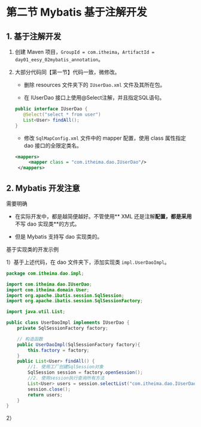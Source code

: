 # 第二节 Mybatis 基于注解开发

## 1. 基于注解开发

1. 创建 Maven 项目，`GroupId = com.itheima`，`ArtifactId = day01_eesy_02mybatis_annotation`。

2. 大部分代码同【第一节】代码一致，微修改。

   * 删除 resources 文件夹下的 `IUserDao.xml` 文件及其所在包。
   
   * 在 IUserDao 接口上使用@Select注解，并且指定SQL语句。
   
   ```java
   public interface IUserDao {
      @Select("select * from user")
      List<User> findAll();
   }
   ```
   
   * 修改 `SqlMapConfig.xml` 文件中的 mapper 配置，使用 class 属性指定 dao 接口的全限定类名。
   
   ```xml
   <mappers>
        <mapper class = "com.itheima.dao.IUserDao"/>
    </mappers>
   ```
   
      
         
## 2. Mybatis 开发注意

需要明确

* 在实际开发中，都是越简便越好。不管使用** XML 还是注解**配置，都是采用**不写 dao 实现类**的方式。

* 但是 Mybatis 支持写 dao 实现类的。 

基于实现类的开发示例

1）基于上述代码，在 dao 文件夹下，添加实现类 `impl.UserDaoImpl`。
    
```java
package com.itheima.dao.impl;

import com.itheima.dao.IUserDao;
import com.itheima.domain.User;
import org.apache.ibatis.session.SqlSession;
import org.apache.ibatis.session.SqlSessionFactory;

import java.util.List;

public class UserDaoImpl implements IUserDao {
    private SqlSessionFactory factory;

    // 构造函数
    public UserDaoImpl(SqlSessionFactory factory){
        this.factory = factory;
    }
    public List<User> findAll() {
        //1. 使用工厂创建SqlSession对象
        SqlSession session = factory.openSession();
        //2. 使用session执行查询所有方法
        List<User> users = session.selectList("com.itheima.dao.IUserDao.findAll");
        session.close();
        return users;
    }
}
```
      
2）        
            